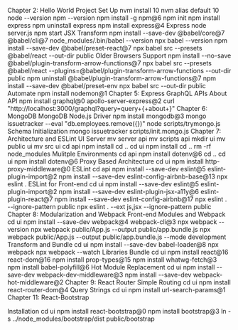 Chapter 2: Hello World
Project Set Up
nvm install 10
nvm alias default 10
node --version
npm --version
npm install -g npm@6
npm init
npm install express
npm uninstall express
npm install express@4
Express
node server.js
npm start
JSX Transform
npm install --save-dev @babel/core@7 @babel/cli@7
node_modules/.bin/babel --version
npx babel --version
npm install --save-dev @babel/preset-react@7
npx babel src --presets @babel/react --out-dir public
Older Browsers Support
npm install --no-save @babel/plugin-transform-arrow-functions@7
npx babel src --presets @babel/react --plugins=@babel/plugin-transform-arrow-functions --out-dir public
npm uninstall @babel/plugin-transform-arrow-functions@7
npm install --save-dev @babel/preset-env
npx babel src --out-dir public
Automate
npm install nodemon@1
Chapter 5: Express GraphQL APIs
About API
npm install graphql@0 apollo-server-express@2
curl "http://localhost:3000/graphql?query=query+\{+about+\}"
Chapter 6: MongoDB
MongoDB Node.js Driver
npm install mongodb@3
mongo issuetracker --eval "db.employees.remove({})"
node scripts/trymongo.js
Schema Initialization
mongo issuetracker scripts/init.mongo.js
Chapter 7: Architecture and ESLint
UI Server
mv server api
mv scripts api
mkdir ui
mv public ui
mv src ui
cd api
npm install
cd ..
cd ui
npm install
cd ..
rm -rf node_modules
Mulitple Environments
cd api
npm install dotenv@6
cd ..
cd ui
npm install dotenv@6
Proxy Based Architecture
cd ui
npm install http-proxy-middleware@0
ESLint
cd api
npm install --save-dev eslint@5 eslint-plugin-import@2
npm install --save-dev eslint-config-airbnb-base@13
npx eslint .
ESLint for Front-end
cd ui
npm install --save-dev eslint@5 eslint-plugin-import@2
npm install --save-dev eslint-plugin-jsx-a11y@6 eslint-plugin-react@7
npm install --save-dev eslint-config-airbnb@17
npx eslint . --ignore-pattern public
npx eslint . --ext js,jsx --ignore-pattern public
Chapter 8: Modularization and Webpack
Front-end Modules and Webpack
cd ui
npm install --save-dev webpack@4 webpack-cli@3
npx webpack --version
npx webpack public/App.js --output public/app.bundle.js
npx webpack public/App.js --output public/app.bundle.js --mode development
Transform and Bundle
cd ui
npm install --save-dev babel-loader@8
npx webpack
npx webpack --watch
Libraries Bundle
cd ui
npm install react@16 react-dom@16
npm install prop-types@15
npm install whatwg-fetch@3
npm install babel-polyfill@6
Hot Module Replacement
cd ui
npm install --save-dev webpack-dev-middleware@3
npm install --save-dev webpack-hot-middleware@2
Chapter 9: React Router
Simple Routing
cd ui
npm install react-router-dom@4
Query Strings
cd ui
npm install url-search-params@1
Chapter 11: React-Bootstrap

Installation
cd ui
npm install react-bootstrap@0
npm install bootstrap@3
ln -s ../node_modules/bootstrap/dist public/bootstrap
